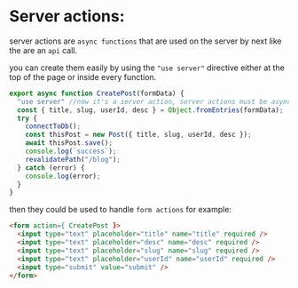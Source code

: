 # Server actions:

server actions are `async functions` that are used on the server by next like the are an `api` call.

you can create them easily by using the `"use server"` directive either at the top of the page or inside every function.

```javascript
export async function CreatePost(formData) {
  "use server" //now it's a server action, server actions must be async.
  const { title, slug, userId, desc } = Object.fromEntries(formData);
  try {
    connectToDb();
    const thisPost = new Post({ title, slug, userId, desc });
    await thisPost.save();
    console.log(`success`);
    revalidatePath("/blog");
  } catch (error) {
    console.log(error);
  }
}
```

then they could be used to handle `form actions` for example:

```html
<form action={ CreatePost }>
  <input type="text" placeholder="title" name="title" required />
  <input type="text" placeholder="desc" name="desc" required />
  <input type="text" placeholder="slug" name="slug" required />
  <input type="text" placeholder="userId" name="userId" required />
  <input type="submit" value="submit" />
</form>
```

